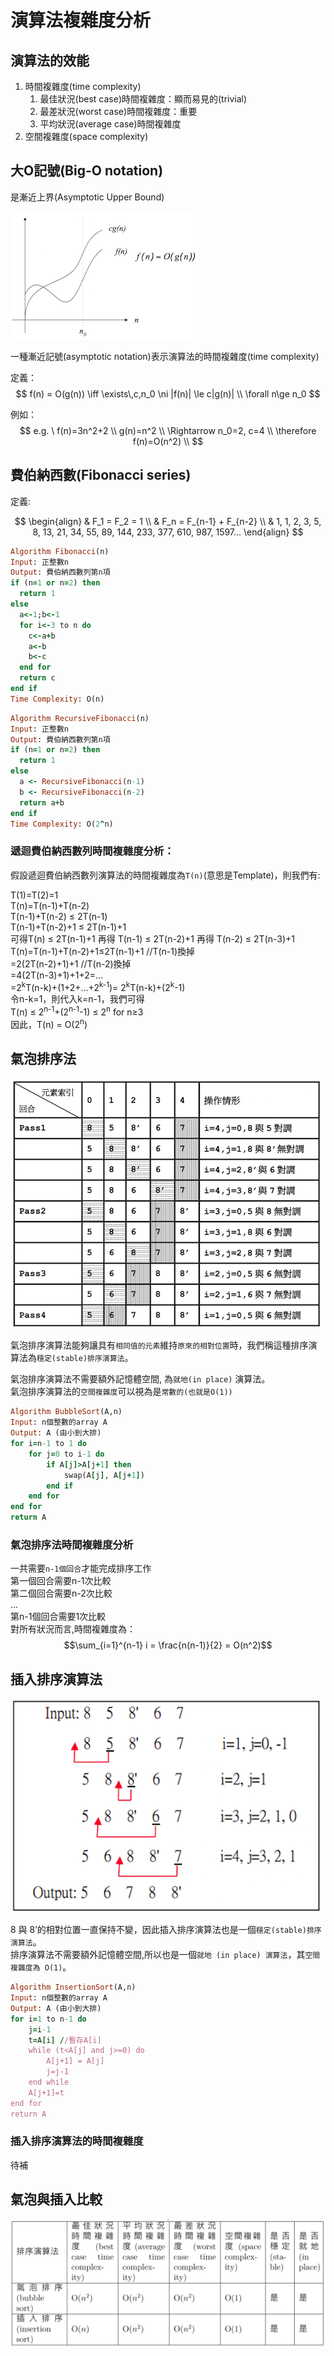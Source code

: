# 演算法複雜度分析

## 演算法的效能
1. 時間複雜度(time complexity)
    1. 最佳狀況(best case)時間複雜度：顯而易見的(trivial)
    2. 最差狀況(worst case)時間複雜度：重要
    3. 平均狀況(average case)時間複雜度
2. 空間複雜度(space complexity)

## 大O記號(Big-O notation)
是漸近上界(Asymptotic Upper Bound)

![](upperbound.png)

一種漸近記號(asymptotic notation)表示演算法的時間複雜度(time complexity)

定義：
$$
f(n) = O(g(n))
\iff \exists\,c,n_0 \ni |f(n)| \le c|g(n)| \\
\forall n\ge n_0
$$

例如：
$$
e.g. \
f(n)=3n^2+2 \\
g(n)=n^2 \\
\Rightarrow n_0=2, c=4 \\
\therefore f(n)=O(n^2) \\
$$

## 費伯納西數(Fibonacci series)
定義:  

$$
\begin{align}
& F_1 = F_2 = 1 \\
& F_n = F_{n-1} + F_{n-2} \\
& 1, 1, 2, 3, 5, 8, 13, 21, 34, 55, 89, 144, 233, 377, 610, 987, 1597…
\end{align}
$$

```rb
Algorithm Fibonacci(n)
Input: 正整數n  
Output: 費伯納西數列第n項  
if (n=1 or n=2) then
  return 1
else
  a<-1;b<-1
  for i<-3 to n do
    c<-a+b
    a<-b
    b<-c
  end for
  return c
end if
Time Complexity: O(n)
```

```rb
Algorithm RecursiveFibonacci(n)
Input: 正整數n
Output: 費伯納西數列第n項
if (n=1 or n=2) then
  return 1
else
  a <- RecursiveFibonacci(n-1)
  b <- RecursiveFibonacci(n-2)
  return a+b
end if
Time Complexity: O(2^n)
```

### 遞迴費伯納西數列時間複雜度分析：

假設遞迴費伯納西數列演算法的時間複雜度為`T(n)`(意思是Template)，則我們有:

T(1)=T(2)=1  
T(n)=T(n-1)+T(n-2)  
T(n-1)+T(n-2) ≤ 2T(n-1)  
T(n-1)+T(n-2)+1 ≤ 2T(n-1)+1  
可得T(n) ≤ 2T(n-1)+1 再得 T(n-1) ≤ 2T(n-2)+1 再得   T(n-2) ≤ 2T(n-3)+1  
T(n)=T(n-1)+T(n-2)+1≤2T(n-1)+1 //T(n-1)換掉  
=2(2T(n-2)+1)+1  //T(n-2)換掉  
=4(2T(n-3)+1)+1+2=…  
=2<sup>k</sup>T(n-k)+(1+2+…+2<sup>k-1</sup>)=   2<sup>k</sup>T(n-k)+(2<sup>k</sup>-1)  
令n-k=1，則代入k=n-1，我們可得  
T(n) ≤ 2<sup>n-1</sup>+(2<sup>n-1</sup>-1) ≤ 2<sup>n</sup> for n≥3  
因此，T(n) = O(2<sup>n</sup>)  

## 氣泡排序法

![](bubble.png)  

氣泡排序演算法能夠讓具有`相同值的元素`維持`原來的相對位置`時，我們稱這種排序演算法為`穩定(stable)排序演算法`。  

氣泡排序演算法不需要額外記憶體空間, 為`就地(in place)` 演算法。  
氣泡排序演算法的`空間複雜度`可以視為是`常數的(也就是O(1))`  

```rb
Algorithm BubbleSort(A,n)
Input: n個整數的array A
Output: A (由小到大排)
for i=n-1 to 1 do
    for j=0 to i-1 do
        if A[j]>A[j+1] then
            swap(A[j], A[j+1])
        end if
    end for
end for
return A
```

### 氣泡排序法時間複雜度分析
一共需要`n-1個回合`才能完成排序工作  
第一個回合需要n-1次比較  
第二個回合需要n-2次比較  
...  
第n-1個回合需要1次比較  
對所有狀況而言,時間複雜度為：
$$\sum_{i=1}^{n-1} i = \frac{n(n-1)}{2} = O(n^2)$$

## 插入排序演算法

![](insert.png)  

8 與 8’的相對位置一直保持不變，因此插入排序演算法也是一個`穩定(stable)排序演算法`。  
排序演算法不需要額外記憶體空間,所以也是一個`就地 (in place) 演算法`，其`空間複雜度為 O(1)`。  

```rb
Algorithm InsertionSort(A,n)
Input: n個整數的array A
Output: A (由小到大排)
for i=1 to n-1 do
    j=i-1
    t=A[i] //暫存A[i]
    while (t<A[j] and j>=0) do
        A[j+1] = A[j]
        j=j-1
    end while
    A[j+1]=t
end for
return A
```

### 插入排序演算法的時間複雜度
待補

## 氣泡與插入比較
![](compare.png)
